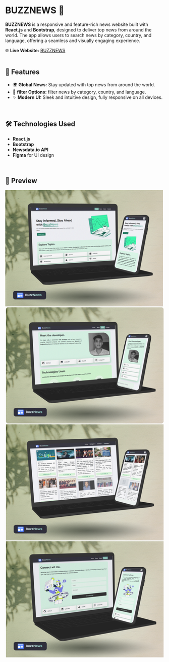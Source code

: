 # BUZZNEWS 📰  

**BUZZNEWS** is a responsive and feature-rich news website built with **React.js** and **Bootstrap**, designed to deliver top news from around the world. The app allows users to search news by category, country, and language, offering a seamless and visually engaging experience.  

🌐 **Live Website:** [BUZZNEWS](https://react-buzz-news.vercel.app/)  
<br>

## 🚀 Features  

- 🌍 **Global News:** Stay updated with top news from around the world.  
- 🎯 **filter Options:** filter news by category, country, and language.  
- ✨ **Modern UI:** Sleek and intuitive design, fully responsive on all devices.  
<br>


## 🛠️ Technologies Used  

- **React.js**  
- **Bootstrap**  
- **Newsdata.io API**  
- **Figma** for UI design  
<br>


## 📸 Preview
<p align="center">
  <img src="https://github.com/ArpanVala/BuzzNews/blob/main/src/assets/Mockup/Home.png?raw=true" alt="Homepage Screenshot" width="500" style="margin-right: 20px;">
  <img src="https://github.com/ArpanVala/BuzzNews/blob/main/src/assets/Mockup/About.png?raw=true" alt="Category Search Screenshot" width="500">
  <img src="https://github.com/ArpanVala/BuzzNews/blob/main/src/assets/Mockup/News.png?raw=true" alt="Category Search Screenshot" width="500">
  <img src="https://github.com/ArpanVala/BuzzNews/blob/main/src/assets/Mockup/Contact.png?raw=true" alt="Category Search Screenshot" width="500">
</p>
